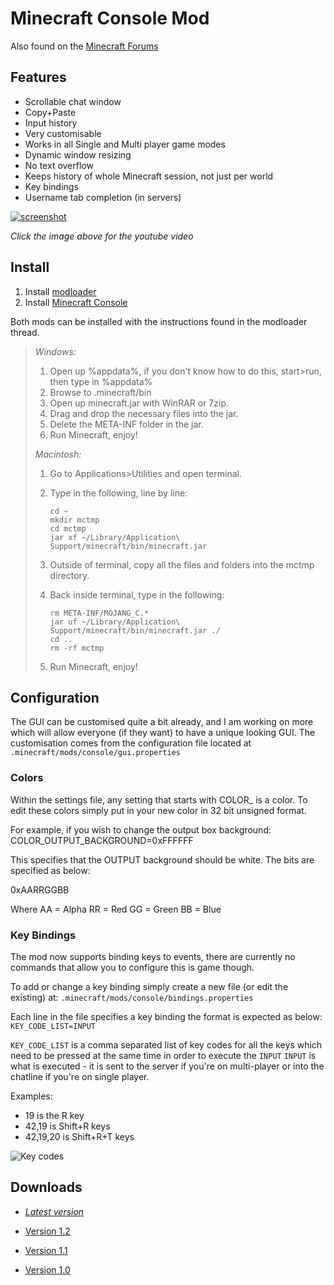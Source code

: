 Minecraft Console Mod
=====================

Also found on the [Minecraft Forums](http://www.minecraftforum.net/topic/680231-100-minecraft-console-v11-updated/)

Features 
--------

 - Scrollable chat window
 - Copy+Paste
 - Input history
 - Very customisable
 - Works in all Single and Multi player game modes
 - Dynamic window resizing
 - No text overflow
 - Keeps history of whole Minecraft session, not just per world
 - Key bindings
 - Username tab completion (in servers)

[![screenshot](http://i.imgur.com/rFDH3.png)](http://www.youtube.com/watch?v=UfY-AnGmJ3w)

*Click the image above for the youtube video*

Install
-------

 1. Install [modloader](http://www.minecraftforum.net/topic/75440-v11-risugamis-mods-everything-updated/)
 2. Install [Minecraft Console](http://dl.dropbox.com/u/8016309/Minecraft%20Console/Minecraft_Console_latest.zip)
 
Both mods can be installed with the instructions found in the modloader thread.

>*Windows:*
>
> 1. Open up %appdata%, if you don't know how to do this, start>run, then type in %appdata%
> 2. Browse to .minecraft/bin
> 3. Open up minecraft.jar with WinRAR or 7zip.
> 4. Drag and drop the necessary files into the jar.
> 5. Delete the META-INF folder in the jar.
> 6. Run Minecraft, enjoy!
>
>*Macintosh:*
>
> 1. Go to Applications>Utilities and open terminal.
> 2. Type in the following, line by line: 
>
>        cd ~
>        mkdir mctmp
>        cd mctmp
>        jar xf ~/Library/Application\ Support/minecraft/bin/minecraft.jar
>
> 3. Outside of terminal, copy all the files and folders into the mctmp directory.
> 4. Back inside terminal, type in the following:
>
>        rm META-INF/MOJANG_C.*
>        jar uf ~/Library/Application\ Support/minecraft/bin/minecraft.jar ./
>        cd ..
>        rm -rf mctmp
>
> 5. Run Minecraft, enjoy!

Configuration
------------

The GUI can be customised quite a bit already, and I am working on more which will allow everyone (if they want) to have a unique looking GUI. The customisation comes from the configuration file located at `.minecraft/mods/console/gui.properties`

### Colors

Within the settings file, any setting that starts with COLOR_ is a color. To edit these colors simply put in your new color in 32 bit unsigned format.

For example, if you wish to change the output box background:
COLOR_OUTPUT_BACKGROUND=0xFFFFFF

This specifies that the OUTPUT background should be white. The bits are specified as below:

0xAARRGGBB

Where
AA = Alpha
RR = Red
GG = Green
BB = Blue

### Key Bindings

The mod now supports binding keys to events, there are currently no commands that allow you to configure this is game though.

To add or change a key binding simply create a new file (or edit the existing) at: `.minecraft/mods/console/bindings.properties`

Each line in the file specifies a key binding the format is expected as below:
`KEY_CODE_LIST=INPUT`

`KEY_CODE_LIST` is a comma separated list of key codes for all the keys which need to be pressed at the same time in order to execute the `INPUT`
`INPUT` is what is executed - it is sent to the server if you're on multi-player or into the chatline if you're on single player.

Examples:
 - 19 is the R key
 - 42,19 is Shift+R keys
 - 42,19,20 is Shift+R+T keys

![Key codes](http://img87.imageshack.us/img87/5476/keyboardt.png)

Downloads
------------
 - [*Latest version*](http://dl.dropbox.com/u/8016309/Minecraft%20Console/Minecraft_Console_latest.zip)


 - [Version 1.2](http://dl.dropbox.com/u/8016309/Minecraft%20Console/Minecraft_Console_1.2.zip)
 - [Version 1.1](http://dl.dropbox.com/u/8016309/Minecraft%20Console/Minecraft_Console_1.1.zip)
 - [Version 1.0](http://dl.dropbox.com/u/8016309/Minecraft%20Console/Minecraft_Console_1.0.zip)


